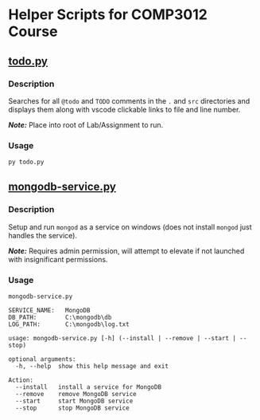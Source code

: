 # Helper Scripts for COMP3012 Course

## [todo.py](./todo.py)
### Description
Searches for all `@todo` and `TODO` comments in the `.` and `src` directories and displays them along with vscode clickable links to file and line number.

*__Note:__* Place into root of Lab/Assignment to run.

### Usage
```bash
py todo.py
```

## [mongodb-service.py](./mongodb-service.py)
### Description
Setup and run `mongod` as a service on windows (does not install `mongod` just handles the service).

*__Note:__* Requires admin permission, will attempt to elevate if not launched with insignificant permissions.

### Usage
```
mongodb-service.py

SERVICE_NAME:   MongoDB
DB_PATH:        C:\mongodb\db
LOG_PATH:       C:\mongodb\log.txt

usage: mongodb-service.py [-h] (--install | --remove | --start | --stop)

optional arguments:
  -h, --help  show this help message and exit

Action:
  --install   install a service for MongoDB
  --remove    remove MongoDB service
  --start     start MongoDB service
  --stop      stop MongoDB service

```



